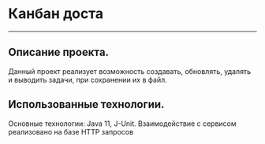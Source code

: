 # Канбан доста #
____
## Описание проекта. ##
Данный проект реализует возможность создавать, обновлять, удалять и выводить задачи, при сохранении их в файл.
## Использованные технологии. ##
Основные технологии: Java 11, J-Unit.
Взаимодействие с сервисом реализовано на базе HTTP запросов
